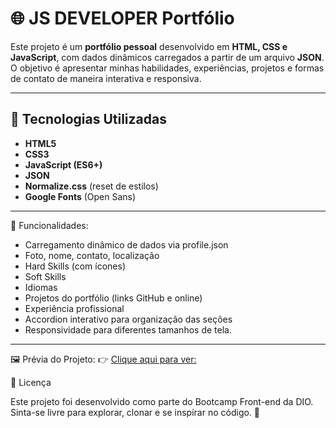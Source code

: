 # 🌐 JS DEVELOPER Portfólio

Este projeto é um **portfólio pessoal** desenvolvido em **HTML, CSS e JavaScript**, com dados dinâmicos carregados a partir de um arquivo **JSON**.  
O objetivo é apresentar minhas habilidades, experiências, projetos e formas de contato de maneira interativa e responsiva.

---

## 🚀 Tecnologias Utilizadas

- **HTML5**
- **CSS3**
- **JavaScript (ES6+)**
- **JSON**
- **Normalize.css** (reset de estilos)
- **Google Fonts** (Open Sans)

---
🔎 Funcionalidades:

- Carregamento dinâmico de dados via profile.json
- Foto, nome, contato, localização
- Hard Skills (com ícones)
- Soft Skills
- Idiomas
- Projetos do portfólio (links GitHub e online)
- Experiência profissional
- Accordion interativo para organização das seções
- Responsividade para diferentes tamanhos de tela.

---
🖼️ Prévia do Projeto:
👉 [Clique aqui para ver:](https://cristianersantos.github.io/js-developer-portfolio/)

📝 Licença

Este projeto foi desenvolvido como parte do Bootcamp Front-end da DIO.
Sinta-se livre para explorar, clonar e se inspirar no código. 🚀



